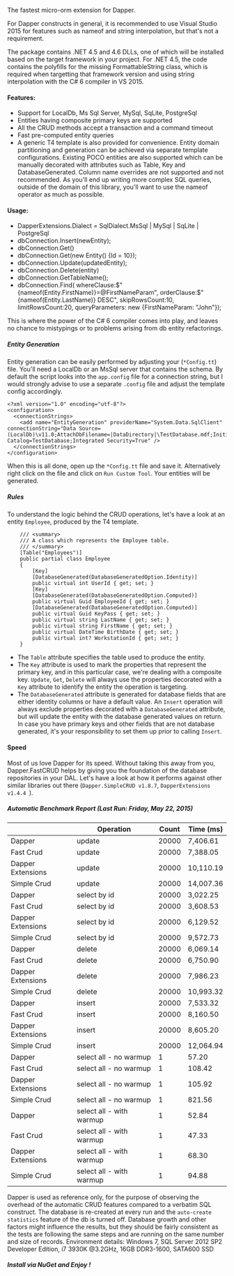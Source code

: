 The fastest micro-orm extension for Dapper.

For Dapper constructs in general, it is recommended to use Visual Studio 2015 for features such as nameof and string interpolation, but that's not a requirement.

The package contains .NET 4.5 and 4.6 DLLs, one of which will be installed based on the target framework in your project. 
For .NET 4.5, the code contains the polyfills for the missing FormattableString class, which is required when targetting that framework version and using string interpolation with the C# 6 compiler in VS 2015.

#### Features:
- Support for LocalDb, Ms Sql Server, MySql, SqLite, PostgreSql
- Entities having composite primary keys are supported
- All the CRUD methods accept a transaction and a command timeout
- Fast pre-computed entity queries
- A generic T4 template is also provided for convenience. Entity domain partitioning and generation can be achieved via separate template configurations. Existing POCO entities are also supported which can be manually decorated with attributes such as Table, Key and DatabaseGenerated. Column name overrides are not supported and not recommended. As you'll end up writing more complex SQL queries, outside of the domain of this library, you'll want to use the nameof operator as much as possible.

#### Usage:
- DapperExtensions.Dialect = SqlDialect.MsSql | MySql | SqLite | PostgreSql
- dbConnection.Insert(newEntity);
- dbConnection.Get()
- dbConnection.Get(new Entity() {Id = 10});
- dbConnection.Update(updatedEntity);
- dbConnection.Delete(entity)
- dbConnection.GetTableName<Entity>();
- dbConnection.Find<Entity>(
        whereClause:$"{nameof(Entity.FirstName)}=@FirstNameParam", 
        orderClause:$"{nameof(Entity.LastName)} DESC", 
		skipRowsCount:10, limitRowsCount:20,
        queryParameters: new {FirstNameParam: "John"});

This is where the power of the C# 6 compiler comes into play, and leaves no chance to mistypings or to problems arising from db entity refactorings.

##### Entity Generation
Entity generation can be easily performed by adjusting your (``*Config.tt``) file. You'll need a LocalDb or an MsSql server that contains the schema. 
By default the script looks into the ``app.config`` file for a connection string, but I would strongly advise to use a separate ``.config`` file and adjust the template config accordingly.
```
<?xml version="1.0" encoding="utf-8"?>
<configuration>
  <connectionStrings>
    <add name="EntityGeneration" providerName="System.Data.SqlClient" connectionString="Data Source=(LocalDb)\v11.0;AttachDbFilename=|DataDirectory|\TestDatabase.mdf;Initial Catalog=TestDatabase;Integrated Security=True" />
  </connectionStrings>
</configuration>
```
When this is all done, open up the ``*Config.tt`` file and save it. Alternatively right click on the file and click on ``Run Custom Tool``. Your entities will be generated.


##### Rules
To understand the logic behind the CRUD operations, let's have a look at an entity ``Employee``, produced by the T4 template.

```
    /// <summary>
    /// A class which represents the Employee table.
    /// </summary>
	[Table("Employees")]
	public partial class Employee
	{
		[Key]
		[DatabaseGenerated(DatabaseGeneratedOption.Identity)]
		public virtual int UserId { get; set; }
		[Key]
		[DatabaseGenerated(DatabaseGeneratedOption.Computed)]
		public virtual Guid EmployeeId { get; set; }
		[DatabaseGenerated(DatabaseGeneratedOption.Computed)]
		public virtual Guid KeyPass { get; set; }
		public virtual string LastName { get; set; }
		public virtual string FirstName { get; set; }
		public virtual DateTime BirthDate { get; set; }
		public virtual int? WorkstationId { get; set; }
	}

```
- The ``Table`` attribute specifies the table used to produce the entity.  
- The ``Key`` attribute is used to mark the properties that represent the primary key, and in this particular case, we're dealing with a composite key.
``Update``, ``Get``, ``Delete`` will always use the properties decorated with a ``Key`` attribute to identify the entity the operation is targeting.
- The ``DatabaseGenerated`` attribute is generated for database fields that are either identity columns or have a default value. 
An ``Insert`` operation will always exclude properties decorated with a ``DatabaseGenerated`` attribute, but will update the entity with the database generated values on return.
In case you have primary keys and other fields that are not database generated, it's your responsibility to set them up prior to calling ``Insert``.

#### Speed
Most of us love Dapper for its speed. 
Without taking this away from you, Dapper.FastCRUD helps by giving you the foundation of the database repositories in your DAL. 
Let's have a look at how it performs against other similar libraries out there (``Dapper.SimpleCRUD v1.8.7``, ``DapperExtensions v1.4.4 ``).

##### Automatic Benchmark Report (Last Run: Friday, May 22, 2015)
|   |  Operation | Count |Time (ms) |
------------|------------|--------------|-----------
Dapper | update | 20000 | 7,406.61 
Fast Crud | update | 20000 | 7,388.05 
Dapper Extensions | update | 20000 | 10,110.19 
Simple Crud | update | 20000 | 14,007.36 
Dapper | select by id | 20000 | 3,022.25 
Fast Crud | select by id | 20000 | 3,608.53 
Dapper Extensions | select by id | 20000 | 6,129.52 
Simple Crud | select by id | 20000 | 9,572.73 
Dapper | delete | 20000 | 6,069.14 
Fast Crud | delete | 20000 | 6,750.90 
Dapper Extensions | delete | 20000 | 7,986.23 
Simple Crud | delete | 20000 | 10,993.32 
Dapper | insert | 20000 | 7,533.32 
Fast Crud | insert | 20000 | 8,160.50 
Dapper Extensions | insert | 20000 | 8,605.20 
Simple Crud | insert | 20000 | 12,064.94 
Dapper | select all - no warmup | 1 | 57.20 
Fast Crud | select all - no warmup | 1 | 108.42 
Dapper Extensions | select all - no warmup | 1 | 105.92 
Simple Crud | select all - no warmup | 1 | 821.56 
Dapper | select all - with warmup | 1 | 52.84 
Fast Crud | select all - with warmup | 1 | 47.33 
Dapper Extensions | select all - with warmup | 1 | 68.30 
Simple Crud | select all - with warmup | 1 | 94.88 

Dapper is used as reference only, for the purpose of observing the overhead of the automatic CRUD features compared to a verbatim SQL construct. The database is re-created at every run and the ``auto-create statistics`` feature of the db is turned off.
Database growth and other factors might influence the results, but they should be fairly consistent as the tests are following the same steps and are running on the same number and size of records. 
Environment details: Windows 7, SQL Server 2012 SP2 Developer Edition, i7 3930K @3.2GHz, 16GB DDR3-1600, SATA600 SSD

##### Install via NuGet and Enjoy !

